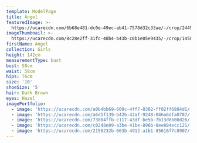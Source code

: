 ```yaml
---
template: ModelPage
title: Angel
featuredImage: >-
  https://ucarecdn.com/6b68e481-dc0e-49ec-ab41-7578d32c33ae/-/crop/2449x1352/0,56/-/preview/
imageThumbnail: >-
  https://ucarecdn.com/8c28e2ff-31fc-48b4-b43b-c0b1e05e9435/-/crop/1458x1963/31,56/-/preview/
firstName: Angel
collection: Girls
height: 142cm
measurementType: bust
bust: 58cm
waist: 58cm
hips: 76cm
size: '10'
shoeSize: '5'
hair: Dark Brown
eyes: Hazel
imagePortfolio:
  - image: 'https://ucarecdn.com/a0b4bb69-600c-4ff7-8382-ff02ff6884d1/'
  - image: 'https://ucarecdn.com/a6d1f139-b42b-42af-9248-046a6dfa0787/'
  - image: 'https://ucarecdn.com/73804ffb-c117-43df-be5b-7b13d8b00d26/'
  - image: 'https://ucarecdn.com/c02d8e09-a3be-41be-896b-0ee884ecc121/'
  - image: 'https://ucarecdn.com/2158232b-663b-4912-a1b1-85616f7c8907/'
---
```


